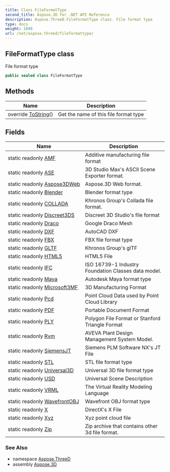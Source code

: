 ```yaml
---
title: Class FileFormatType
second_title: Aspose.3D for .NET API Reference
description: Aspose.ThreeD.FileFormatType class. File format type
type: docs
weight: 1040
url: /net/aspose.threed/fileformattype/
---
```

## FileFormatType class

File format type

```csharp
public sealed class FileFormatType
```

## Methods

| Name | Description |
| --- | --- |
| override [ToString](../../aspose.threed/fileformattype/tostring/)() | Get the name of this file format type |

## Fields

| Name | Description |
| --- | --- |
| static readonly [AMF](../../aspose.threed/fileformattype/amf/) | Additive manufacturing file format |
| static readonly [ASE](../../aspose.threed/fileformattype/ase/) | 3D Studio Max's ASCII Scene Exporter format. |
| static readonly [Aspose3DWeb](../../aspose.threed/fileformattype/aspose3dweb/) | Aspose.3D Web format. |
| static readonly [Blender](../../aspose.threed/fileformattype/blender/) | Blender format type |
| static readonly [COLLADA](../../aspose.threed/fileformattype/collada/) | Khronos Group's Collada file format. |
| static readonly [Discreet3DS](../../aspose.threed/fileformattype/discreet3ds/) | Discreet 3D Studio's file format |
| static readonly [Draco](../../aspose.threed/fileformattype/draco/) | Google Draco Mesh |
| static readonly [DXF](../../aspose.threed/fileformattype/dxf/) | AutoCAD DXF |
| static readonly [FBX](../../aspose.threed/fileformattype/fbx/) | FBX file format type |
| static readonly [GLTF](../../aspose.threed/fileformattype/gltf/) | Khronos Group's glTF |
| static readonly [HTML5](../../aspose.threed/fileformattype/html5/) | HTML5 File |
| static readonly [IFC](../../aspose.threed/fileformattype/ifc/) | ISO 16739-1 Industry Foundation Classes data model. |
| static readonly [Maya](../../aspose.threed/fileformattype/maya/) | Autodesk Maya format type |
| static readonly [Microsoft3MF](../../aspose.threed/fileformattype/microsoft3mf/) | 3D Manufacturing Format |
| static readonly [Pcd](../../aspose.threed/fileformattype/pcd/) | Point Cloud Data used by Point Cloud Library |
| static readonly [PDF](../../aspose.threed/fileformattype/pdf/) | Portable Document Format |
| static readonly [PLY](../../aspose.threed/fileformattype/ply/) | Polygon File Format or Stanford Triangle Format |
| static readonly [Rvm](../../aspose.threed/fileformattype/rvm/) | AVEVA Plant Design Management System Model. |
| static readonly [SiemensJT](../../aspose.threed/fileformattype/siemensjt/) | Siemens PLM Software NX's JT File |
| static readonly [STL](../../aspose.threed/fileformattype/stl/) | STL file format type |
| static readonly [Universal3D](../../aspose.threed/fileformattype/universal3d/) | Universal 3D file format type |
| static readonly [USD](../../aspose.threed/fileformattype/usd/) | Universal Scene Description |
| static readonly [VRML](../../aspose.threed/fileformattype/vrml/) | The Virtual Reality Modeling Language |
| static readonly [WavefrontOBJ](../../aspose.threed/fileformattype/wavefrontobj/) | Wavefront OBJ format type |
| static readonly [X](../../aspose.threed/fileformattype/x/) | DirectX's X File |
| static readonly [Xyz](../../aspose.threed/fileformattype/xyz/) | Xyz point cloud file |
| static readonly [Zip](../../aspose.threed/fileformattype/zip/) | Zip archive that contains other 3d file format. |

### See Also

* namespace [Aspose.ThreeD](../../aspose.threed/)
* assembly [Aspose.3D](../../)


